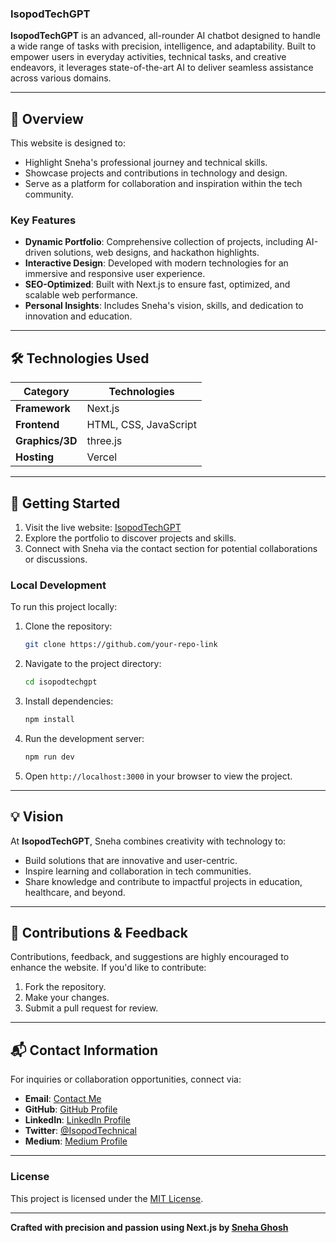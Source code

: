 ### IsopodTechGPT 

**IsopodTechGPT** is an advanced, all-rounder AI chatbot designed to handle a wide range of tasks with precision, intelligence, and adaptability. Built to empower users in everyday activities, technical tasks, and creative endeavors, it leverages state-of-the-art AI to deliver seamless assistance across various domains.  

---

## 📌 **Overview**  

This website is designed to:  
- Highlight Sneha's professional journey and technical skills.  
- Showcase projects and contributions in technology and design.  
- Serve as a platform for collaboration and inspiration within the tech community.  

### **Key Features**  

- **Dynamic Portfolio**: Comprehensive collection of projects, including AI-driven solutions, web designs, and hackathon highlights.  
- **Interactive Design**: Developed with modern technologies for an immersive and responsive user experience.  
- **SEO-Optimized**: Built with Next.js to ensure fast, optimized, and scalable web performance.  
- **Personal Insights**: Includes Sneha's vision, skills, and dedication to innovation and education.  

---

## 🛠 **Technologies Used**  

| **Category**    | **Technologies**       |  
|------------------|------------------------|  
| **Framework**    | Next.js               |  
| **Frontend**     | HTML, CSS, JavaScript |  
| **Graphics/3D**  | three.js              |  
| **Hosting**      | Vercel                |  

---

## 🚀 **Getting Started**  

1. Visit the live website: [IsopodTechGPT](https://isopodtechgpt-vr-gemini.vercel.app/)  
2. Explore the portfolio to discover projects and skills.  
3. Connect with Sneha via the contact section for potential collaborations or discussions.  

### **Local Development**  

To run this project locally:  
1. Clone the repository:  
   ```bash
   git clone https://github.com/your-repo-link
   ```  
2. Navigate to the project directory:  
   ```bash
   cd isopodtechgpt  
   ```  
3. Install dependencies:  
   ```bash
   npm install  
   ```  
4. Run the development server:  
   ```bash
   npm run dev  
   ```  
5. Open `http://localhost:3000` in your browser to view the project.  

---

## 💡 **Vision**  

At **IsopodTechGPT**, Sneha combines creativity with technology to:  
- Build solutions that are innovative and user-centric.  
- Inspire learning and collaboration in tech communities.  
- Share knowledge and contribute to impactful projects in education, healthcare, and beyond.  

---

## 🤝 **Contributions & Feedback**  

Contributions, feedback, and suggestions are highly encouraged to enhance the website. If you'd like to contribute:  
1. Fork the repository.  
2. Make your changes.  
3. Submit a pull request for review.  

---

## 📬 **Contact Information**  

For inquiries or collaboration opportunities, connect via: 
- **Email**: [Contact Me](mailto:miss.webdesigner0013@gmail.com)
- **GitHub**: [GitHub Profile](https://github.com/SnehaghoshBarsha444)
- **LinkedIn**: [LinkedIn Profile](https://www.linkedin.com/in/sneha-ghosh-technical-isopod075/)
- **Twitter**: [@IsopodTechnical](https://x.com/IsopodTechnical)  
- **Medium**: [Medium Profile](https://medium.com/@Technical_Isopod_075)

---

### **License**  

This project is licensed under the [MIT License](LICENSE).  

---

**Crafted with precision and passion using Next.js by [Sneha Ghosh](https://snehaghosh-technical-isopod-portfolio.vercel.app/)**

